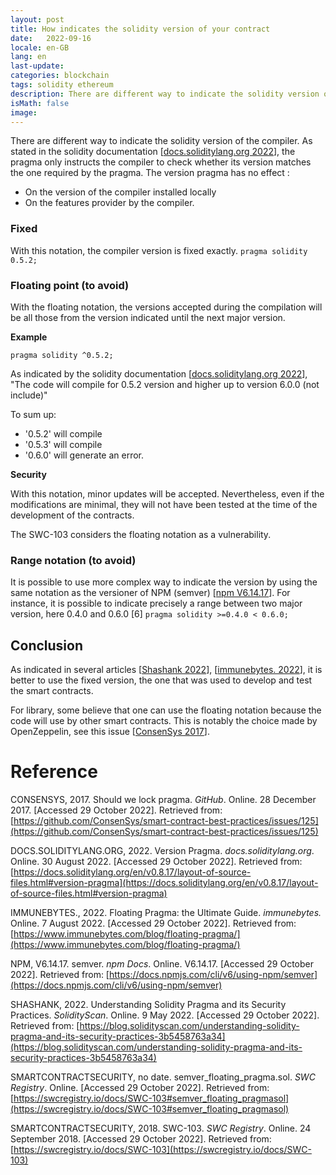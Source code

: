 ```yaml
---
layout: post
title: How indicates the solidity version of your contract
date:   2022-09-16
locale: en-GB
lang: en
last-update: 
categories: blockchain
tags: solidity ethereum
description: There are different way to indicate the solidity version of the compiler. This article presents the advantages and disadvantages of each
isMath: false
image: 
---
```


There are different way to indicate the solidity version of the compiler.
As stated in the solidity documentation [[docs.soliditylang.org 2022](https://docs.soliditylang.org/en/v0.8.17/layout-of-source-files.html#version-pragma)], the pragma only instructs the compiler to check whether its version matches the one required by the pragma. 
The version pragma has no effect :

- On the version of the compiler installed locally
- On the features provider by the compiler.

### Fixed
With this notation, the compiler version is fixed exactly.
`pragma solidity 0.5.2;`

### Floating point (to avoid)

With the floating notation, the versions accepted during the compilation will be all those from the version indicated until the next major version.

**Example**

`pragma solidity ^0.5.2;`

As indicated by the solidity documentation [[docs.soliditylang.org 2022](https://docs.soliditylang.org/en/v0.8.17/layout-of-source-files.html#version-pragma)], "The code will compile for 0.5.2 version and higher up to version 6.0.0 (not include)"

To sum up:
- '0.5.2' will compile
- '0.5.3' will compile
- '0.6.0' will generate an error.

**Security**

With this notation, minor updates will be accepted. Nevertheless, even if the modifications are minimal, they will not have been tested at the time of the development of the contracts.


The SWC-103 considers the floating notation as a vulnerability.

### Range notation (to avoid)
It is possible to use more complex way to indicate the version by using the same notation as the versioner of NPM (semver)  [[npm V6.14.17](https://docs.npmjs.com/cli/v6/using-npm/semver)].
For instance, it is possible to indicate precisely a range between two major version, here 0.4.0 and 0.6.0 [6]
`pragma solidity >=0.4.0 < 0.6.0;`

## Conclusion
As indicated in several articles [[Shashank 2022](https://blog.solidityscan.com/understanding-solidity-pragma-and-its-security-practices-3b5458763a34)], [[immunebytes. 2022](https://www.immunebytes.com/blog/floating-pragma/)], it is better to use the fixed version, the one that was used to develop and test the smart contracts.

For library, some believe that one can use the floating notation because the code will use by other smart contracts. This is notably the choice made by OpenZeppelin, see this issue [[ConsenSys 2017](https://github.com/ConsenSys/smart-contract-best-practices/issues/125)].


# Reference

CONSENSYS, 2017. Should we lock pragma. *GitHub*. Online. 28 December 2017. [Accessed 29 October 2022]. Retrieved from: [https://github.com/ConsenSys/smart-contract-best-practices/issues/125](https://github.com/ConsenSys/smart-contract-best-practices/issues/125)

DOCS.SOLIDITYLANG.ORG, 2022. Version Pragma. *docs.soliditylang.org*. Online. 30 August 2022. [Accessed 29 October 2022]. Retrieved from: [https://docs.soliditylang.org/en/v0.8.17/layout-of-source-files.html#version-pragma](https://docs.soliditylang.org/en/v0.8.17/layout-of-source-files.html#version-pragma)

IMMUNEBYTES., 2022. Floating Pragma: the Ultimate Guide. *immunebytes.* Online. 7 August 2022. [Accessed 29 October 2022]. Retrieved from: [https://www.immunebytes.com/blog/floating-pragma/](https://www.immunebytes.com/blog/floating-pragma/)

NPM, V6.14.17. semver. *npm Docs*. Online. V6.14.17. [Accessed 29 October 2022]. Retrieved from: [https://docs.npmjs.com/cli/v6/using-npm/semver](https://docs.npmjs.com/cli/v6/using-npm/semver)

SHASHANK, 2022. Understanding Solidity Pragma and its Security Practices. *SolidityScan*. Online. 9 May 2022. [Accessed 29 October 2022]. Retrieved from: [https://blog.solidityscan.com/understanding-solidity-pragma-and-its-security-practices-3b5458763a34](https://blog.solidityscan.com/understanding-solidity-pragma-and-its-security-practices-3b5458763a34)

SMARTCONTRACTSECURITY, no date. semver_floating_pragma.sol. *SWC Registry*. Online. [Accessed 29 October 2022]. Retrieved from: [https://swcregistry.io/docs/SWC-103#semver_floating_pragmasol](https://swcregistry.io/docs/SWC-103#semver_floating_pragmasol)

SMARTCONTRACTSECURITY, 2018. SWC-103. *SWC Registry*. Online. 24 September 2018. [Accessed 29 October 2022]. Retrieved from: [https://swcregistry.io/docs/SWC-103](https://swcregistry.io/docs/SWC-103)


